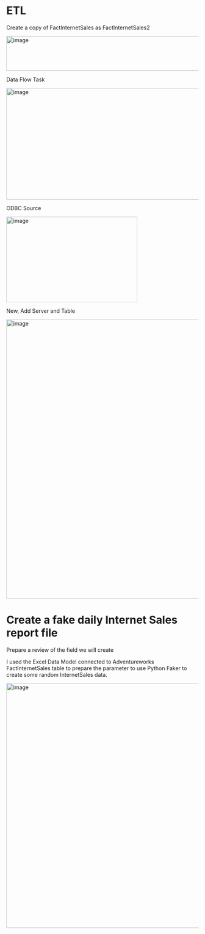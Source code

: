 # ETL

Create a copy of FactInternetSales as FactInternetSales2

<img width="634" height="91" alt="image" src="https://github.com/user-attachments/assets/31072e54-5a4a-47e7-a3ca-ff9cc68b1a77" />

Data Flow Task

<img width="644" height="292" alt="image" src="https://github.com/user-attachments/assets/a5fabbf1-c108-4577-87a8-670b4da7a001" />

ODBC Source

<img width="343" height="224" alt="image" src="https://github.com/user-attachments/assets/bb1de104-795a-4d29-8582-9ecacb2dcb34" />

New, Add Server and Table

<img width="873" height="731" alt="image" src="https://github.com/user-attachments/assets/29a20f14-913a-4892-9096-4089a1b3a81e" />


# Create a fake daily Internet Sales report file

Prepare a review of the field we will create 

I used the Excel Data Model connected to Adventureworks FactInternetSales table to prepare the parameter to use Python Faker to create some random InternetSales data. 

<img width="1292" height="641" alt="image" src="https://github.com/user-attachments/assets/8f23bd6f-329b-4c15-a560-368796ea4847" />
